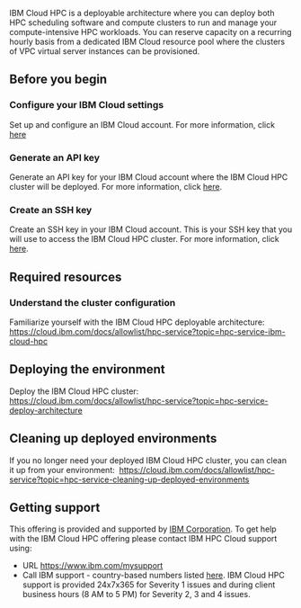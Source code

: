 IBM Cloud HPC is a deployable architecture where you can deploy both HPC scheduling software and compute clusters to run and manage your compute-intensive HPC workloads. You can reserve capacity on a recurring hourly basis from a dedicated IBM Cloud resource pool where the clusters of VPC virtual server instances can be provisioned.

## Before you begin
### Configure your IBM Cloud settings
Set up and configure an IBM Cloud account. For more information, click [here](https://cloud.ibm.com/docs/allowlist/hpc-service?topic=hpc-service-before-you-begin-deploying#confirm-cloud-settings)
### Generate an API key
Generate an API key for your IBM Cloud account where the IBM Cloud HPC cluster will be deployed. For more information, click [here](https://cloud.ibm.com/docs/allowlist/hpc-service?topic=hpc-service-before-you-begin-deploying#set-IAM-permissions).
### Create an SSH key
Create an SSH key in your IBM Cloud account. This is your SSH key that you will use to access the IBM Cloud HPC cluster. For more information, click [here](https://cloud.ibm.com/docs/allowlist/hpc-service?topic=hpc-service-before-you-begin-deploying#create-ssh-key).

## Required resources
### Understand the cluster configuration
Familiarize yourself with the IBM Cloud HPC deployable architecture: https://cloud.ibm.com/docs/allowlist/hpc-service?topic=hpc-service-ibm-cloud-hpc

## Deploying the environment	
Deploy the IBM Cloud HPC cluster: https://cloud.ibm.com/docs/allowlist/hpc-service?topic=hpc-service-deploy-architecture

## Cleaning up deployed environments
If you no longer need your deployed IBM Cloud HPC cluster, you can clean it up from your environment:  https://cloud.ibm.com/docs/allowlist/hpc-service?topic=hpc-service-cleaning-up-deployed-environments

## Getting support

This offering is provided and supported by [IBM Corporation](https://www.ibm.com/mysupport). To get help with the IBM Cloud HPC offering please contact IBM HPC Cloud support using:
* URL https://www.ibm.com/mysupport 
* Call IBM support - country-based numbers listed [here](https://www.ibm.com/planetwide). 
IBM Cloud HPC support is provided 24x7x365 for Severity 1 issues and during client business hours (8 AM to 5 PM) for Severity 2, 3 and 4 issues.